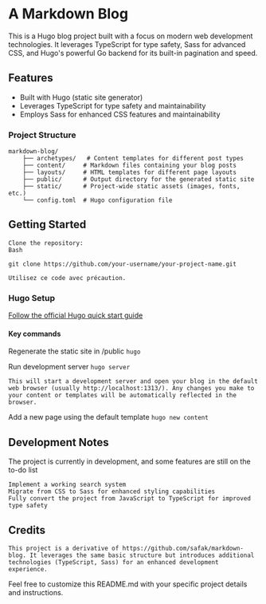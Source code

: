 # A Markdown Blog


This is a Hugo blog project built with a focus on modern web development technologies. It leverages TypeScript for type safety, Sass for advanced CSS, and Hugo's powerful Go backend for its built-in pagination and speed.

## Features

- Built with Hugo (static site generator)
- Leverages TypeScript for type safety and maintainability
- Employs Sass for enhanced CSS features and maintainability

### Project Structure

    markdown-blog/
        ├── archetypes/   # Content templates for different post types
        ├── content/     # Markdown files containing your blog posts
        ├── layouts/     # HTML templates for different page layouts
        ├── public/      # Output directory for the generated static site
        ├── static/      # Project-wide static assets (images, fonts, etc.)
        └── config.toml  # Hugo configuration file

## Getting Started

    Clone the repository:
    Bash

    git clone https://github.com/your-username/your-project-name.git

    Utilisez ce code avec précaution.

### Hugo Setup
[Follow the official Hugo quick start guide](https://gohugo.io/getting-started/quick-start/)

#### Key commands
Regenerate the static site in /public ```hugo```

Run development server ```hugo server```

    This will start a development server and open your blog in the default web browser (usually http://localhost:1313/). Any changes you make to your content or templates will be automatically reflected in the browser.

Add a new page using the default template ```hugo new content```


## Development Notes

The project is currently in development, and some features are still on the to-do list

    Implement a working search system
    Migrate from CSS to Sass for enhanced styling capabilities
    Fully convert the project from JavaScript to TypeScript for improved type safety

## Credits

    This project is a derivative of https://github.com/safak/markdown-blog. It leverages the same basic structure but introduces additional technologies (TypeScript, Sass) for an enhanced development experience.

Feel free to customize this README.md with your specific project details and instructions.